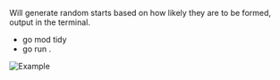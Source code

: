 Will generate random starts based on how likely they are to be formed, output in the terminal.

- go mod tidy
- go run .

![Example](https://i.imgur.com/BU5fos1.png)
